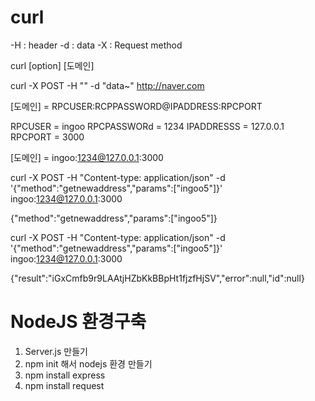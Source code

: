 # curl

-H : header
-d : data
-X : Request method 



curl [option] [도메인]

curl -X POST -H "" -d "data~" http://naver.com

[도메인] = RPCUSER:RCPPASSWORD@IPADDRESS:RPCPORT

RPCUSER = ingoo
RPCPASSWORd = 1234
IPADDRESSS = 127.0.0.1
RPCPORT = 3000

[도메인] = ingoo:1234@127.0.0.1:3000

curl 
-X POST 
-H "Content-type: application/json" 
-d '{"method":"getnewaddress","params":["ingoo5"]}' ingoo:1234@127.0.0.1:3000

{"method":"getnewaddress","params":["ingoo5"]}

curl -X POST -H "Content-type: application/json" -d '{"method":"getnewaddress","params":["ingoo5"]}' ingoo:1234@127.0.0.1:3000

{"result":"iGxCmfb9r9LAAtjHZbKkBBpHt1fjzfHjSV","error":null,"id":null}


# NodeJS 환경구축

1. Server.js 만들기
2. npm init 해서 nodejs 환경 만들기
3. npm install express
4. npm install request